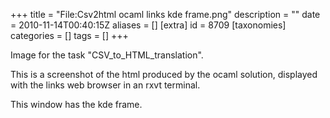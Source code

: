 +++
title = "File:Csv2html ocaml links kde frame.png"
description = ""
date = 2010-11-14T00:40:15Z
aliases = []
[extra]
id = 8709
[taxonomies]
categories = []
tags = []
+++

Image for the task "CSV_to_HTML_translation".

This is a screenshot of the html produced by the ocaml solution, displayed with the links web browser in an rxvt terminal.

This window has the kde frame.
